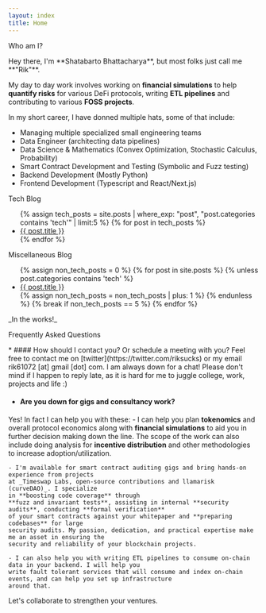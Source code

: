 ```yaml
---
layout: index
title: Home
---
```

<div class="textbox">
  <p class="textbox-bar announce">Who am I?</p>
  <div class="textbox-content" markdown="1">
Hey there, I'm **Shatabarto Bhattacharya**, but most folks just call me **"Rik"**.

My day to day work involves working on **financial simulations** to help **quantify risks** for various
DeFi protocols, writing **ETL pipelines** and contributing to various **FOSS projects**.

In my short career, I have donned multiple hats, some of that include:
- Managing multiple specialized small engineering teams
- Data Engineer (architecting data pipelines)
- Data Science & Mathematics (Convex Optimization, Stochastic Calculus, Probability)
- Smart Contract Development and Testing (Symbolic and Fuzz testing)
- Backend Development (Mostly Python)
- Frontend Development (Typescript and React/Next.js)


</div>
</div>

<div class="flex-container">
<div class="mobile-box">
<div class="textbox">
  <p class="textbox-bar">Tech Blog</p>
  <div class="textbox-content" markdown="1">
  <ul>
    {% assign tech_posts = site.posts | where_exp: "post", "post.categories contains 'tech'" | limit:5 %}
    {% for post in tech_posts %}
      <li>
        <a href="{{ post.url }}">{{ post.title }}</a>
      </li>
    {% endfor %}
  </ul>
  </div>
</div>
</div>

<div class="mobile-box">
<div class="textbox">
  <p class="textbox-bar">Miscellaneous Blog</p>
  <div class="textbox-content" markdown="1">
  <ul>
    {% assign non_tech_posts = 0 %}
    {% for post in site.posts %}
      {% unless post.categories contains 'tech' %}
        <li>
          <a href="{{ post.url }}">{{ post.title }}</a>
        </li>
        {% assign non_tech_posts = non_tech_posts | plus: 1 %}
      {% endunless %}
      {% break if non_tech_posts == 5 %}  <!-- Limit to 5 non-tech posts -->
    {% endfor %}
  </ul>
  _In the works!_
  </div>
</div>
</div>


</div>




<div class="textbox">
  <p class="textbox-bar blue-bar">Frequently Asked Questions</p>
<div class="textbox-content" markdown="1">
* #### How should I contact you? Or schedule a meeting with you?
Feel free to contact me on [twitter](https://twitter.com/riksucks) or my email
rik61072 [at] gmail [dot] com. I am always down for a chat! Please don't mind if I happen to
reply late, as it is hard for me to juggle college, work, projects and life :)

* #### Are you down for gigs and consultancy work?<br />
Yes! In fact I can help you with these:
    - I can help you plan **tokenomics** and overall protocol economics along with **financial simulations**
    to aid you in further decision making down the line. The scope of the work can also include doing 
    analysis for **incentive distribution** and other methodologies to increase adoption/utilization.

    - I'm available for smart contract auditing gigs and bring hands-on experience from projects
    at _Timeswap Labs, open-source contributions and llamarisk (curveDAO)_. I specialize
    in **boosting code coverage** through
    **fuzz and invariant tests**, assisting in internal **security audits**, conducting **formal verification**
    of your smart contracts against your whitepaper and **preparing codebases** for large
    security audits. My passion, dedication, and practical expertise make me an asset in ensuring the
    security and reliability of your blockchain projects.

    - I can also help you with writing ETL pipelines to consume on-chain data in your backend. I will help you
    write fault tolerant services that will consume and index on-chain events, and can help you set up infrastructure
    around that.

   Let's collaborate to strengthen your ventures.

</div>
</div>

<script>
        // Get all the flex items
        const flexItems = document.querySelectorAll('.flex-container .textbox');
        console.log("Hi")

        // Calculate the maximum height among them
        let maxHeight = 0;
        flexItems.forEach(item => {
            const itemHeight = item.clientHeight;
            if (itemHeight > maxHeight) {
                maxHeight = itemHeight;
            }
        });
        console.log(maxHeight)

        // Set the same height for all flex items
        flexItems.forEach(item => {
            item.style.height = `${maxHeight}px`;
        });
</script>
